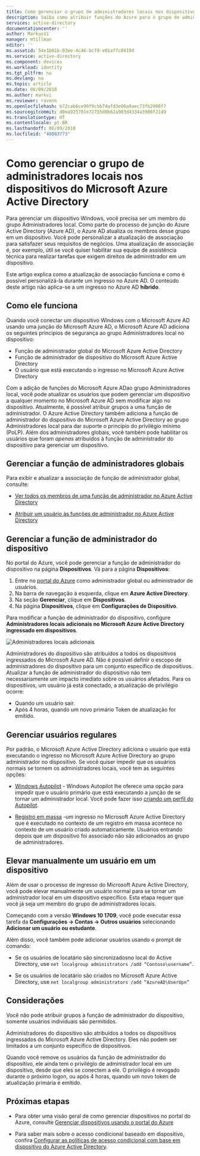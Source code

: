 ```yaml
---
title: Como gerenciar o grupo de administradores locais nos dispositivos do Microsoft Azure Active Directory | Microsoft Docs
description: Saiba como atribuir funções do Azure para o grupo de administradores locais de um dispositivo do Windows.
services: active-directory
documentationcenter: ''
author: MarkusVi
manager: mtillman
editor: ''
ms.assetid: 54e1b01b-03ee-4c46-bcf0-e01affc0419d
ms.service: active-directory
ms.component: devices
ms.workload: identity
ms.tgt_pltfrm: na
ms.devlang: na
ms.topic: article
ms.date: 08/09/2018
ms.author: markvi
ms.reviewer: ravenn
ms.openlocfilehash: b72cab6ce90f0cbb74afd3e00a9aec73fb2908f7
ms.sourcegitcommit: d0ea925701e72755d0b62a903d4334a3980f2149
ms.translationtype: HT
ms.contentlocale: pt-BR
ms.lasthandoff: 08/09/2018
ms.locfileid: "40003773"
---
```

# <a name="how-to-manage-the-local-administrators-group-on-azure-ad-joined-devices"></a>Como gerenciar o grupo de administradores locais nos dispositivos do Microsoft Azure Active Directory

Para gerenciar um dispositivo Windows, você precisa ser um membro do grupo Administradores local. Como parte do processo de junção do Azure Active Directory (Azure AD), o Azure AD atualiza os membros desse grupo em um dispositivo. Você pode personalizar a atualização de associação para satisfazer seus requisitos de negócios. Uma atualização de associação é, por exemplo, útil se você quiser habilitar sua equipe de assistência técnica para realizar tarefas que exigem direitos de administrador em um dispositivo.

Este artigo explica como a atualização de associação funciona e como é possível personalizá-la durante um ingresso no Azure AD. O conteúdo deste artigo não aplica-se a um ingresso no Azure AD **híbrido**.


## <a name="how-it-works"></a>Como ele funciona

Quando você conectar um dispositivo Windows com o Microsoft Azure AD usando uma junção do Microsoft Azure AD, o Microsoft Azure AD adiciona os seguintes princípios de segurança ao grupo Administradores local no dispositivo:

- Função de administrador global do Microsoft Azure Active Directory
- Função de administrador de dispositivo do Microsoft Azure Active Directory 
- O usuário que está executando o ingresso no Microsoft Azure Active Directory   

Com a adição de funções do Microsoft Azure ADao grupo Administradores local, você pode atualizar os usuários que podem gerenciar um dispositivo a qualquer momento no Microsoft Azure AD sem modificar algo no dispositivo. Atualmente, é possível atribuir grupos a uma função de administrador.
O Azure Active Directory também adiciona a função de administrador do dispositivo do Microsoft Azure Active Directory ao grupo Administradores local para dar suporte o princípio do privilégio mínimo (PoLP). Além dos administradores globais, você também pode habilitar os usuários que foram *apenas* atribuídos à função de administrador do dispositivo para gerenciar um dispositivo. 


## <a name="manage-the-global-administrators-role"></a>Gerenciar a função de administradores globais

Para exibir e atualizar a associação de função de administrador global, consulte:

- [Ver todos os membros de uma função de administrador no Azure Active Directory](../users-groups-roles/directory-manage-roles-portal.md)

- [Atribuir um usuário às funções de administrador no Azure Active Directory](../fundamentals/active-directory-users-assign-role-azure-portal.md)


## <a name="manage-the-device-administrator-role"></a>Gerenciar a função de administrador do dispositivo 

No portal do Azure, você pode gerenciar a função de administrador do dispositivo na página **Dispositivos**. Vá para a página **Dispositivos**:

1. Entre no [portal do Azure](https://portal.azure.com) como administrador global ou administrador de usuários.
2. Na barra de navegação à esquerda, clique em **Azure Active Directory**. 
3. Na seção **Gerenciar**, clique em **Dispositivos**.
4. Na página **Dispositivos**, clique em **Configurações de Dispositivo**.

Para modificar a função de administrador do dispositivo, configure **Administradores locais adicionais no Microsoft Azure Active Directory ingressado em dispositivos**.  

![Administradores locais adicionais](./media/assign-local-admin/10.png)

 
Administradores do dispositivo são atribuídos a todos os dispositivos ingressados do Microsoft Azure AD. Não é possível definir o escopo de administradores do dispositivo para um conjunto específico de dispositivos. Atualizar a função de administrador do dispositivo não tem necessariamente um impacto imediato sobre os usuários afetados. Para os dispositivos, um usuário já está conectado, a atualização de privilégio ocorre:
     

- Quando um usuário sair.
- Após 4 horas, quando um novo primário Token de atualização for emitido. 




## <a name="manage-regular-users"></a>Gerenciar usuários regulares

Por padrão, o Microsoft Azure Active Directory adiciona o usuário que está executando o ingresso no Microsoft Azure Active Directory ao grupo administrador no dispositivo. Se você quiser impedir que os usuários normais se tornem os administradores locais, você tem as seguintes opções:

- [Windows Autopilot](https://docs.microsoft.com/windows/deployment/windows-autopilot/windows-10-autopilot) - Windows Autopilot lhe oferece uma opção para impedir que o usuário primário que está executando a junção de se tornar um administrador local. Você pode fazer isso [criando um perfil do Autopilot](https://docs.microsoft.com/intune/enrollment-autopilot#create-an-autopilot-deployment-profile).
 
- [Registro em massa](https://docs.microsoft.com/intune/windows-bulk-enroll) -um ingresso no Microsoft Azure Active Directory que é executado no contexto de um registro em massa acontece no contexto de um usuário criado automaticamente. Usuários entrando depois que um dispositivo foi associado não são adicionados ao grupo de administradores.   



## <a name="manually-elevate-a-user-on-a-device"></a>Elevar manualmente um usuário em um dispositivo 

Além de usar o processo de ingresso do Microsoft Azure Active Directory, você pode elevar manualmente um usuário normal para se tornar um administrador local em um dispositivo específico. Esta etapa requer que você já seja um membro do grupo de administradores locais. 

Começando com a versão **Windows 10 1709**, você pode executar essa tarefa da **Configurações -> Contas -> Outros usuários** selecionando **Adicionar um usuário ou estudante**.
 
Além disso, você também pode adicionar usuários usando o prompt de comando:

- Se os usuários de locatário são sincronizadosno local do Active Directory, use `net localgroup administrators /add “Contoso\username”`.

- Se os usuários de locatário são criados no Microsoft Azure Active Directory, use `net localgroup administrators /add “AzureAD\UserUpn”`


## <a name="considerations"></a>Considerações 

Você não pode atribuir grupos à função de administrador do dispositivo, somente usuários individuais são permitidos.

Administradores do dispositivo são atribuídos a todos os dispositivos ingressados do Microsoft Azure Active Directory. Eles não podem ser limitados a um conjunto específico de dispositivos.

Quando você remove os usuários da função de administrador do dispositivo, ele ainda tem o privilégio de administrador local em um dispositivo, desde que eles se conectem a ele. O privilégio é revogado durante o próximo logon, ou após 4 horas, quando um novo token de atualização primária é emitido.



## <a name="next-steps"></a>Próximas etapas

- Para obter uma visão geral de como gerenciar dispositivos no portal do Azure, consulte [Gerenciar dispositivos usando o portal do Azure](device-management-azure-portal.md)

- Para saber mais sobre o acesso condicional baseado em dispositivo, confira [Configurar as políticas de acesso condicional com base em dispositivo do Azure Active Directory](../conditional-access/require-managed-devices.md).



